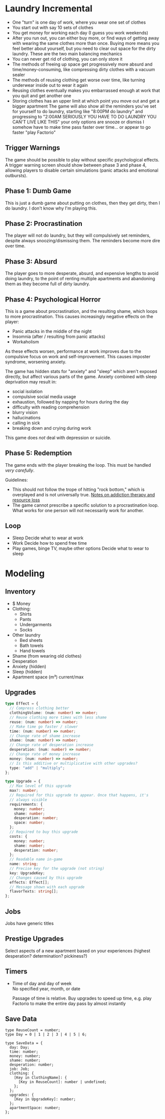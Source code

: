 # Laundry Incremental

- One "turn" is one day of work, where you wear one set of clothes
- You start out with say 10 sets of clothes
- You get money for working each day (I guess you work weekends)
- After you run out, you can either buy more, or find ways of getting away with wearing the same clothes more than once. Buying more means you feel better about yourself, but you need to clear out space for the dirty laundry. These are the two main balancing mechanics
- You can never get rid of clothing, you can only store it
- The methods of freeing up space get progressively more absurd and time/money-consuming, like compressing dirty clothes with a vacuum sealer
- The methods of reusing clothing get worse over time, like turning underwear inside out to wear it again
- Reusing clothes eventually makes you embarrassed enough at work that you quit and get another one
- Storing clothes has an upper limit at which point you move out and get a bigger apartment
  The game will also show all the reminders you've set for yourself to do laundry, starting like "8:00PM do laundry" and progressing to "2:00AM SERIOUSLY YOU HAVE TO DO LAUNDRY YOU CAN'T LIVE LIKE THIS"
  your only options are snooze or dismiss
  I somehow have to make time pass faster over time... or appear to go faster
  "play Factorio"

## Trigger Warnings

The game should be possible to play without specific psychological effects. A trigger warning screen should show between phase 3 and phase 4, allowing players to disable certain simulations (panic attacks and emotional outbursts).

## Phase 1: Dumb Game

This is just a dumb game about putting on clothes, then they get dirty, then I do laundry. I don't know why I'm playing this.

## Phase 2: Procrastination

The player will not do laundry, but they will compulsively set reminders, despite always snoozing/dismissing them. The reminders become more dire over time.

## Phase 3: Absurd

The player goes to more desperate, absurd, and expensive lengths to avoid doing laundry, to the point of renting multiple apartments and abandoning them as they become full of dirty laundry.

## Phase 4: Psychological Horror

This is a game about procrastination, and the resulting shame, which loops to more procrastination. This causes increasingly negative effects on the player:

- Panic attacks in the middle of the night
- Insomnia (after / resulting from panic attacks)
- Workaholism

As these effects worsen, performance at work improves due to the compulsive focus on work and self-improvement. This causes imposter syndrome, worsening anxiety.

The game has hidden stats for "anxiety" and "sleep" which aren't exposed directly, but affect various parts of the game. Anxiety combined with sleep deprivation may result in:

- social isolation
- compulsive social media usage
- exhaustion, followed by napping for hours during the day
- difficulty with reading comprehension
- blurry vision
- hallucinations
- calling in sick
- breaking down and crying during work

This game does _not_ deal with depression or suicide.

## Phase 5: Redemption

The game ends with the player breaking the loop. This must be handled _very carefully_.

Guidelines:

- This should not follow the trope of hitting "rock bottom," which is overplayed and is not universally true. [Notes on addiction therapy and resource loss](https://sci-hub.se/https://www.tandfonline.com/doi/abs/10.3109/08039488.2015.1123293?journalCode=ipsc20)
- The game cannot prescribe a specific solution to a procrastination loop. What works for one person will not necessarily work for another.

## Loop

- Sleep
  Decide what to wear at work
- Work
  Decide how to spend free time
- Play games, binge TV, maybe other options
  Decide what to wear to sleep

# Modeling

## Inventory

- $ Money
- Clothing:
  - Shirts
  - Pants
  - Undergarments
  - Socks
- Other laundry
  - Bed sheets
  - Bath towels
  - Hand towels
- Shame (from wearing old clothes)
- Desperation
- Anxiety (hidden)
- Sleep (hidden)
- Apartment space (m³) current/max

## Upgrades

```typescript
type Effect = {
  // Compress clothing better
  clothingVolume: (num: number) => number;
  // Reuse clothing more times with less shame
  reuse: (num: number) => number;
  // Make time go faster / slower
  time: (num: number) => number;
  // Change rate of shame increase
  shame: (num: number) => number;
  // Change rate of desperation increase
  desperation: (num: number) => number;
  // Change rate of money increase
  money: (num: number) => number;
  // Is this additive or multiplicative with other upgrades?
  type: "add" | "multiply";
};

type Upgrade = {
  // Max level of this upgrade
  max?: number;
  // Required for this upgrade to appear. Once that happens, it's
  // always visible
  requirements: {
    money: number;
    shame: number;
    desperation: number;
    space: number;
  };
  // Required to buy this upgrade
  costs: {
    money: number;
    shame: number;
    desperation: number;
  };
  // Readable name in-game
  name: string;
  // Precise key for the upgrade (not string)
  key: UpgradeKey;
  // Changes caused by this upgrade
  effects: Effect[];
  // Message shown with each upgrade
  flavorTexts: string[];
};
```

## Jobs

Jobs have generic titles

## Prestige Upgrades

Select aspects of a new apartment based on your experiences (highest desperation? determination? pickiness?)

## Timers

- Time of day and day of week\
  No specified year, month, or date

  Passage of time is relative. Buy upgrades to speed up time, e.g. play Factorio to make the entire day pass by almost instantly

## Save Data

```tsx
type ReuseCount = number;
type Day = 0 | 1 | 2 | 3 | 4 | 5 | 6;

type SaveData = {
  day: Day;
  time: number;
  money: number;
  shame: number;
  desperation: number;
  job: Job;
  clothing: {
    [Key in ClothingName]: {
      [Key in ReuseCount]: number | undefined;
    };
  };
  upgrades: {
    [Key in UpgradeKey]: number;
  };
  apartmentSpace: number;
};
```
